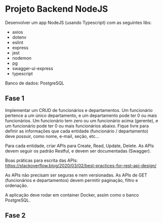 # Projeto Backend NodeJS

Desenvolver um app NodeJS (usando Typescript) com as seguintes libs:

-   axios
-   dotenv
-   eslint
-   express
-   jest
-   nodemon
-   pg
-   swagger-ui-express
-   typescript

Banco de dados: PostgreSQL

## Fase 1

Implementar um CRUD de funcionários e departamentos. Um funcionário pertence a um único departamento, e um departamento pode ter 0 ou mais funcionários. Um funcionário tem zero ou um funcionário acima (gerente), e um funcionário pode ter 0 ou mais funcionários abaixo. Fique livre para definir as informações que cada entidade (funcionário / departamento) deve possuir, como nome, e-mail, seção, etc...

Para cada entidade, criar APIs para Create, Read, Update, Delete. As APIs devem seguir os padrão Restful, e devem ser documentadas (Swagger).

Boas práticas para escrita das APIs: https://stackoverflow.blog/2020/03/02/best-practices-for-rest-api-design/

As APIs não precisam ser seguras e nem versionadas. As APIs de GET (funcionários e departamentos) devem permitir paginação, filtro e ordenação.

A aplicação deve rodar em container Docker, assim como o banco PostgreSQL.

## Fase 2
